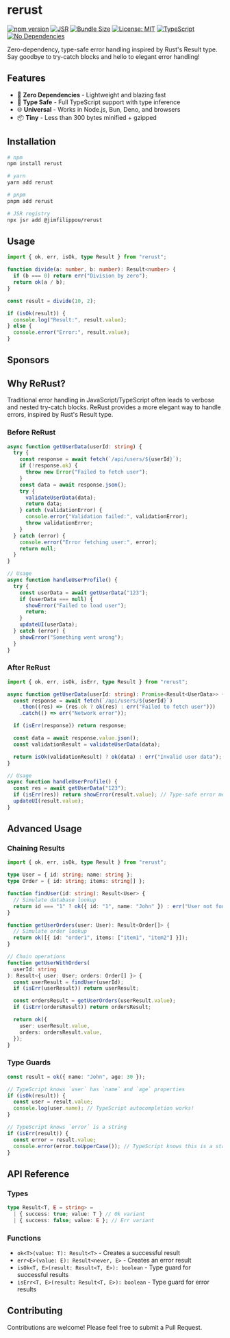# rerust

[![npm version](https://img.shields.io/npm/v/rerust.svg)](https://www.npmjs.com/package/rerust)
[![JSR](https://jsr.io/badges/@jimfilippou/rerust)](https://jsr.io/@jimfilippou/rerust)
[![Bundle Size](https://img.shields.io/bundlephobia/minzip/rerust)](https://bundlephobia.com/package/rerust)
[![License: MIT](https://img.shields.io/badge/License-MIT-yellow.svg)](https://opensource.org/licenses/MIT)
[![TypeScript](https://img.shields.io/badge/TypeScript-Ready-blue.svg)](https://www.typescriptlang.org/)
[![No Dependencies](https://img.shields.io/badge/dependencies-0-brightgreen.svg)](package.json)

Zero-dependency, type-safe error handling inspired by Rust's Result type. Say goodbye to try-catch blocks and hello to elegant error handling!

## Features

- 🚀 **Zero Dependencies** - Lightweight and blazing fast
- 💪 **Type Safe** - Full TypeScript support with type inference
- 🌐 **Universal** - Works in Node.js, Bun, Deno, and browsers
- 📦 **Tiny** - Less than 300 bytes minified + gzipped

## Installation

```bash
# npm
npm install rerust

# yarn
yarn add rerust

# pnpm
pnpm add rerust

# JSR registry
npx jsr add @jimfilippou/rerust
```

## Usage

```typescript
import { ok, err, isOk, type Result } from "rerust";

function divide(a: number, b: number): Result<number> {
  if (b === 0) return err("Division by zero");
  return ok(a / b);
}

const result = divide(10, 2);

if (isOk(result)) {
  console.log("Result:", result.value);
} else {
  console.error("Error:", result.value);
}
```

## Sponsors

## Why ReRust?

Traditional error handling in JavaScript/TypeScript often leads to verbose and nested try-catch blocks. ReRust provides a more elegant way to handle errors, inspired by Rust's Result type.

### Before ReRust

```typescript
async function getUserData(userId: string) {
  try {
    const response = await fetch(`/api/users/${userId}`);
    if (!response.ok) {
      throw new Error("Failed to fetch user");
    }
    const data = await response.json();
    try {
      validateUserData(data);
      return data;
    } catch (validationError) {
      console.error("Validation failed:", validationError);
      throw validationError;
    }
  } catch (error) {
    console.error("Error fetching user:", error);
    return null;
  }
}

// Usage
async function handleUserProfile() {
  try {
    const userData = await getUserData("123");
    if (userData === null) {
      showError("Failed to load user");
      return;
    }
    updateUI(userData);
  } catch (error) {
    showError("Something went wrong");
  }
}
```

### After ReRust

```typescript
import { ok, err, isOk, isErr, type Result } from "rerust";

async function getUserData(userId: string): Promise<Result<UserData>> {
  const response = await fetch(`/api/users/${userId}`)
    .then((res) => (res.ok ? ok(res) : err("Failed to fetch user")))
    .catch(() => err("Network error"));

  if (isErr(response)) return response;

  const data = await response.value.json();
  const validationResult = validateUserData(data);

  return isOk(validationResult) ? ok(data) : err("Invalid user data");
}

// Usage
async function handleUserProfile() {
  const res = await getUserData("123");
  if (isErr(res)) return showError(result.value); // Type-safe error message
  updateUI(result.value);
}
```

## Advanced Usage

### Chaining Results

```typescript
import { ok, err, isOk, type Result } from "rerust";

type User = { id: string; name: string };
type Order = { id: string; items: string[] };

function findUser(id: string): Result<User> {
  // Simulate database lookup
  return id === "1" ? ok({ id: "1", name: "John" }) : err("User not found");
}

function getUserOrders(user: User): Result<Order[]> {
  // Simulate order lookup
  return ok([{ id: "order1", items: ["item1", "item2"] }]);
}

// Chain operations
function getUserWithOrders(
  userId: string
): Result<{ user: User; orders: Order[] }> {
  const userResult = findUser(userId);
  if (isErr(userResult)) return userResult;

  const ordersResult = getUserOrders(userResult.value);
  if (isErr(ordersResult)) return ordersResult;

  return ok({
    user: userResult.value,
    orders: ordersResult.value,
  });
}
```

### Type Guards

```typescript
const result = ok({ name: "John", age: 30 });

// TypeScript knows `user` has `name` and `age` properties
if (isOk(result)) {
  const user = result.value;
  console.log(user.name); // TypeScript autocompletion works!
}

// TypeScript knows `error` is a string
if (isErr(result)) {
  const error = result.value;
  console.error(error.toUpperCase()); // TypeScript knows this is a string
}
```

## API Reference

### Types

```typescript
type Result<T, E = string> =
  | { success: true; value: T } // Ok variant
  | { success: false; value: E }; // Err variant
```

### Functions

- `ok<T>(value: T): Result<T>` - Creates a successful result
- `err<E>(value: E): Result<never, E>` - Creates an error result
- `isOk<T, E>(result: Result<T, E>): boolean` - Type guard for successful results
- `isErr<T, E>(result: Result<T, E>): boolean` - Type guard for error results

## Contributing

Contributions are welcome! Please feel free to submit a Pull Request.
